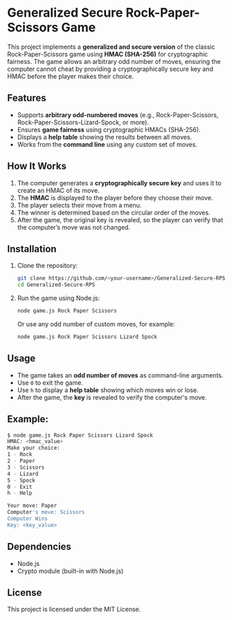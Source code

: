 # Generalized Secure Rock-Paper-Scissors Game

This project implements a **generalized and secure version** of the classic Rock-Paper-Scissors game using **HMAC (SHA-256)** for cryptographic fairness. The game allows an arbitrary odd number of moves, ensuring the computer cannot cheat by providing a cryptographically secure key and HMAC before the player makes their choice.

## Features
- Supports **arbitrary odd-numbered moves** (e.g., Rock-Paper-Scissors, Rock-Paper-Scissors-Lizard-Spock, or more).
- Ensures **game fairness** using cryptographic HMACs (SHA-256).
- Displays a **help table** showing the results between all moves.
- Works from the **command line** using any custom set of moves.
  
## How It Works
1. The computer generates a **cryptographically secure key** and uses it to create an HMAC of its move.
2. The **HMAC** is displayed to the player before they choose their move.
3. The player selects their move from a menu.
4. The winner is determined based on the circular order of the moves.
5. After the game, the original key is revealed, so the player can verify that the computer’s move was not changed.

## Installation
1. Clone the repository:
    ```bash
    git clone https://github.com/<your-username>/Generalized-Secure-RPS.git
    cd Generalized-Secure-RPS
    ```

2. Run the game using Node.js:
    ```bash
    node game.js Rock Paper Scissors
    ```

   Or use any odd number of custom moves, for example:
    ```bash
    node game.js Rock Paper Scissors Lizard Spock
    ```

## Usage
- The game takes an **odd number of moves** as command-line arguments.
- Use `0` to exit the game.
- Use `h` to display a **help table** showing which moves win or lose.
- After the game, the **key** is revealed to verify the computer's move.

## Example:
```bash
$ node game.js Rock Paper Scissors Lizard Spock
HMAC: <hmac_value>
Make your choice:
1 - Rock
2 - Paper
3 - Scissors
4 - Lizard
5 - Spock
0 - Exit
h - Help

Your move: Paper
Computer's move: Scissors
Computer Wins
Key: <key_value>
```

## Dependencies
- Node.js
- Crypto module (built-in with Node.js)

## License
This project is licensed under the MIT License.
